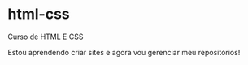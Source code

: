 # html-css
 Curso de HTML E CSS

 Estou aprendendo criar sites e agora vou gerenciar meu repositórios!
